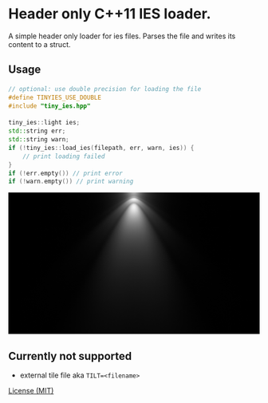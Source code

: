 # Header only C++11 IES loader.
A simple header only loader for ies files. Parses the file and writes its content to a struct. 

## Usage
```c++
// optional: use double precision for loading the file
#define TINYIES_USE_DOUBLE
#include "tiny_ies.hpp"

tiny_ies::light ies;
std::string err;
std::string warn;
if (!tiny_ies::load_ies(filepath, err, warn, ies)) {
	// print loading failed
}
if (!err.empty()) // print error
if (!warn.empty()) // print warning
```

![asd](image.png)

## Currently not supported
* external tile file aka `TILT=<filename>`

[License (MIT)](https://github.com/fknfilewalker/tinyies/blob/main/LICENSE)